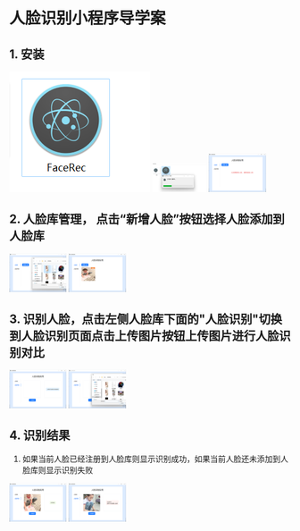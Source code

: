 # 人脸识别小程序导学案
## 1. 安装
![安装FaceRec](./00.png)
<img src="./01.png" alt="安装FaceRec" style="zoom:10%;" />
<img src="./02.png" alt="安装FaceRec" style="zoom:10%;" />

## 2. 人脸库管理， 点击“新增人脸”按钮选择人脸添加到人脸库
<img src="./03.png" alt="安装FaceRec" style="zoom:10%;" />
<img src="./04.png" alt="安装FaceRec" style="zoom:10%;" />

## 3. 识别人脸，点击左侧人脸库下面的"人脸识别"切换到人脸识别页面点击上传图片按钮上传图片进行人脸识别对比
<img src="./05.png" alt="安装FaceRec" style="zoom:10%;" />
<img src="./06.png" alt="安装FaceRec" style="zoom:10%;" />

## 4. 识别结果
1. 如果当前人脸已经注册到人脸库则显示识别成功，如果当前人脸还未添加到人脸库则显示识别失败
<img src="./07.png" alt="安装FaceRec" style="zoom:10%;" />
<img src="./08.png" alt="安装FaceRec" style="zoom:10%;" />